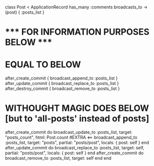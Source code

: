 class Post < ApplicationRecord
  has_many :comments
  broadcasts_to ->(post) { :posts_list }

  # *** FOR INFORMATION PURPOSES BELOW ***
  # EQUAL TO BELOW
  after_create_commit { broadcast_append_to :posts_list }
  after_update_commit { broadcast_replace_to :posts_list }
  after_destroy_commit { broadcast_remove_to :posts_list }

  # WITHOUGHT MAGIC DOES BELOW [but to 'all-posts' instead of posts]
  after_create_commit do
    broadcast_update_to :posts_list, target: "posts_count", html: Post.count #EXTRA <==
    broadcast_append_to :posts_list, target: "posts", partial: "posts/post", locals: { post: self }
  end
  after_update_commit do
    broadcast_replace_to :posts_list, target: self, partial: "posts/post", locals: { post: self }
  end
  after_create_commit do
    broadcast_remove_to :posts_list, target: self
  end
end
